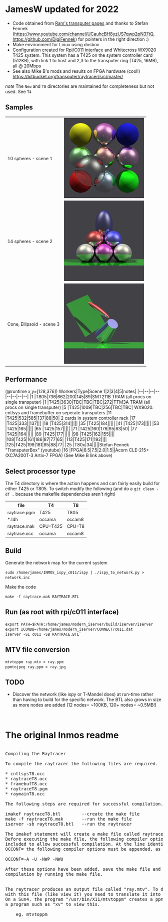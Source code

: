 # JamesW updated for 2022
- Code obtained from [Ram's transputer pages](https://www.classiccmp.org/transputer/software/graphics/occam-raytracer.tar.gz) and thanks to Stefan Fennek (https://www.youtube.com/channel/UCauhcBH8yzUS7qwp2pN37tQ, https://github.com/DigiFennek) for pointers in the right direction :)
- Make environment for Linux using dosbox
- Configuration created for [Rpi/C011 interface](https://github.com/machineroom/rpi_c011) and Whitecross WX9020 T425 system. This system has a T425 on the system controller card (512KB), with link 1 to host and 2,3 to the transputer ring (T425, 16MB), all @ 20Mbps
- See also Mike B's mods and results on FPGA hardware (cool!) https://bitbucket.org/transputer/raytracer/src/master/

*note* The `New` and `T8` directories are maintained for completeness but not used. See `T4`

## Samples
|   |   |
| - | - |
|10 spheres - scene 1|![](images/10spheres.jpg)|
|14 spheres - scene 2|![](images/14spheres.jpg)|
|Cone, Ellipsoid - scene 3|![](images/scene3.jpg)|

## Performance
(@runtime x,y=[128,376])
Workers|Type|Scene 1|2|3|4|5|notes|
|--|--|--|--|--|--|--|--|
|1  |T805|736|662|200|145|89|SMT211B TRAM (all procs on single transputer)
|1  |T425|3630|TBC|TBC|TBC|272|TTM3A TRAM (all procs on single transputer)
|5  |T425|1009|TBC|256|TBC|TBC| WX9020. cntlsys and framebuffer on seperate transputers
|11 |T425|532|585|137|88|50| 2 cards in system controller rack
|17 |T425|333||137|||
|18 |T425|314|||||
|35 |T425|184|||||
|41 |T425|173|||||
|53 |T425|165|||||
|65 |T425|157|||||
|71 |T425|160|176|95|63|50|
|77 |T425|164|||||
|89 |T425|177|||||
|98 |T425|162|155||||
|108|T425|161|186|87|77|65|
|113|T425|171|192||||
|125|T425|199|181|95|88|77|
|25 |T80x|34|||||Stefan Fennek "TransputerBox" (youtube)
|16 |FPGA|6.5|7.5|2.0|1.5||Acorn CLE-215+ (XC7A200T-3 Artix-7 FPGA) (See Mike B link above)


## Select processor type
The T4 directory is where the action happens and can fairly easily build for either T425 or T805. To switch modify the following (and do a `git clean -df .` because the makefile dependencies aren't right)  

|file|T4|T8|
|----|--|----|
|raytrace.pgm|T425|T805|
|*.l4h|occama|occam8|
|raytrace.mak|CPU=T425|CPU=T8|
|raytrace.occ|occama|occam8|

## Build
Generate the network map for the current system
```
sudo /home/james/INMOS_ispy_c011/ispy | ./ispy_to_network.py > network.inc
```
Make the code
```
make -f raytrace.mak RAYTRACE.BTL
```

## Run (as root with rpi/c011 interface)
```
export PATH=$PATH:/home/james/modern_iserver/build/iserver/iserver
export ICONDB=/home/james/modern_iserver/CONNECT/c011.dat 
iserver -SL c011 -SB RAYTRACE.BTL`
```

## MTV file conversion
```
mtvtoppm ray.mtv > ray.ppm
ppmtojpeg ray.ppm > ray.jpg
```

## TODO
- Discover the network (like ispy or T-Mandel does) at run-time rather than having to build for the specific network. The BTL also grows in size as more nodes are added (12 nodes= ~100KB, 120+ nodes= ~0.5MB!)

<br>

# The original Inmos readme
<pre>

Compiling the Raytracer

To compile the raytracer the following files are required.

* cntlsysT8.occ
* raytraceT8.occ
* framebufT8.occ
* raytraceT8.pgm
* raymainT8.occ

The following steps are required for successful compilation.

imakef raytraceT8.btl        --create the make file
make -f raytraceT8.mak       --run the make file
iserver -sb raytraceT8.btl   --run the raytracer

The imakef statement will create a make file called raytraceT8.mak.
Before executing the make file, the following compiler options must be 
included to allow successful compilation. At the line identified as 
OCCONF= the following compiler options must be appended, as they appear below:

OCCONF=-A -U -NWP -NWU

After these options have been added, save the make file and begin the 
compilation by running the make file.


The raytracer produces an output file called "ray.mtv". To do something useful
with this file (like view it) you need to translate it into something viewable.
On a Sun4, the program "/usr/bin/X11/mtvtoppm" creates a ppm-format file. Use
a program such as "xv" to view this.

	eg. mtvtoppm <ray.mtv | xv
</pre>
